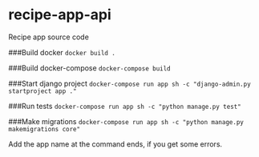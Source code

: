 # recipe-app-api
Recipe app source code

###Build docker
`docker build .`

###Build docker-compose
`docker-compose build`

###Start django project
`docker-compose run app sh -c "django-admin.py startproject app ."`

###Run tests
`docker-compose run app sh -c "python manage.py test"`

###Make migrations
`docker-compose run app sh -c "python manage.py makemigrations core"`

Add the app name at the command ends, if you get some errors.

